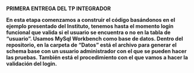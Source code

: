 <b> PRIMERA ENTREGA DEL TP INTEGRADOR <b>

En esta etapa comenzamos a construir el código basándonos en el ejemplo presentado del Instituto, tenemos hasta el momento login funcional que valida si el usuario se encuentra o no en la tabla de “usuario”.
Usamos MySql Workbench como base de datos.
Dentro del repositorio, en la carpeta de “Datos” está el archivo para generar el schema base con un usuario administrador con el que se pueden hacer las pruebas.
También está el procedimiento con el que vamos a hacer la validación del login.
